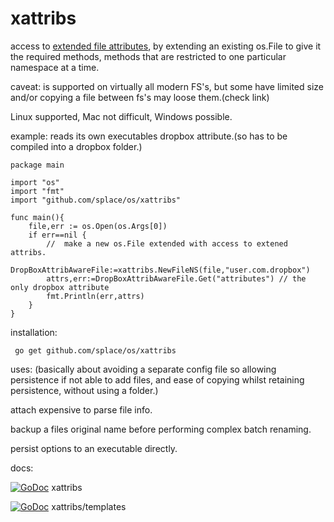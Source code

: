 # xattribs 
access to [extended file attributes](https://en.wikipedia.org/wiki/Extended_file_attributes), by extending an existing os.File to give it the required methods, methods that are restricted to one particular namespace at a time.

caveat: is supported on virtually all modern FS's, but some have limited size and/or copying a file between fs's may loose them.(check link)

Linux supported, Mac not difficult, Windows possible.

example: reads its own executables dropbox attribute.(so has to be compiled into a dropbox folder.)

	package main

	import "os"
	import "fmt"
	import "github.com/splace/os/xattribs"

	func main(){
		file,err := os.Open(os.Args[0])
		if err==nil {
			//  make a new os.File extended with access to extened attribs.
			DropBoxAttribAwareFile:=xattribs.NewFileNS(file,"user.com.dropbox")
			attrs,err:=DropBoxAttribAwareFile.Get("attributes") // the only dropbox attribute
			fmt.Println(err,attrs)
		}
	}

installation:

     go get github.com/splace/os/xattribs

uses: (basically about avoiding a separate config file so allowing persistence if not able to add files, and ease of copying whilst retaining persistence, without using a folder.)

attach expensive to parse file info.

backup a files original name before performing complex batch renaming.

persist options to an executable directly.  
 
docs: 
     
[![GoDoc](https://godoc.org/github.com/splace/os/xattribs?status.svg)](https://godoc.org/github.com/splace/os/xattribs)  xattribs 

[![GoDoc](https://godoc.org/github.com/splace/os/xattribs/templates?status.svg)](https://godoc.org/github.com/splace/os/xattribs/templates)  xattribs/templates

